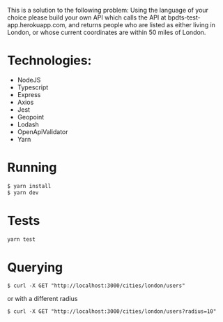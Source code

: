 This is a solution to the following problem: Using the language of your choice please build your own API which calls the API at bpdts-test-app.herokuapp.com, and returns people who are listed as either living in London, or whose current coordinates are within 50 miles of London.

# Technologies:

- NodeJS
- Typescript
- Express
- Axios
- Jest
- Geopoint
- Lodash
- OpenApiValidator
- Yarn

# Running

```bash
$ yarn install
$ yarn dev
```

# Tests

```bash
yarn test
```

# Querying

```
$ curl -X GET "http://localhost:3000/cities/london/users"
```

or with a different radius

```
$ curl -X GET "http://localhost:3000/cities/london/users?radius=10"
```
